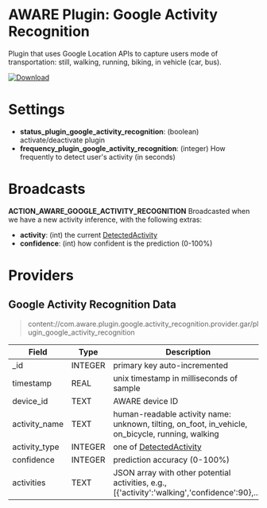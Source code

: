 AWARE Plugin: Google Activity Recognition
===

Plugin that uses Google Location APIs to capture users mode of transportation: still, walking, running, biking, in vehicle (car, bus).

[ ![Download](https://api.bintray.com/packages/denzilferreira/com.awareframework/com.aware.plugin.google.activity_recognition/images/download.svg) ](https://bintray.com/denzilferreira/com.awareframework/com.aware.plugin.google.activity_recognition/_latestVersion)

# Settings
* **status_plugin_google_activity_recognition**: (boolean) activate/deactivate plugin
* **frequency_plugin_google_activity_recognition**: (integer) How frequently to detect user's activity (in seconds)

# Broadcasts
**ACTION_AWARE_GOOGLE_ACTIVITY_RECOGNITION**
Broadcasted when we have a new activity inference, with the following extras:
- **activity**: (int) the current [DetectedActivity](https://developers.google.com/android/reference/com/google/android/gms/location/DetectedActivity)
- **confidence**: (int) how confident is the prediction (0-100%)

# Providers
##  Google Activity Recognition Data
> content://com.aware.plugin.google.activity_recognition.provider.gar/plugin_google_activity_recognition

Field | Type | Description
----- | ---- | -----------
_id | INTEGER | primary key auto-incremented
timestamp | REAL | unix timestamp in milliseconds of sample
device_id | TEXT | AWARE device ID
activity_name | TEXT | human-readable activity name: unknown, tilting, on_foot, in_vehicle, on_bicycle, running, walking
activity_type	| INTEGER | one of [DetectedActivity](https://developers.google.com/android/reference/com/google/android/gms/location/DetectedActivity)
confidence | INTEGER |	prediction accuracy (0-100%)
activities | TEXT | JSON array with other potential activities, e.g., [{'activity':'walking','confidence':90},...]


